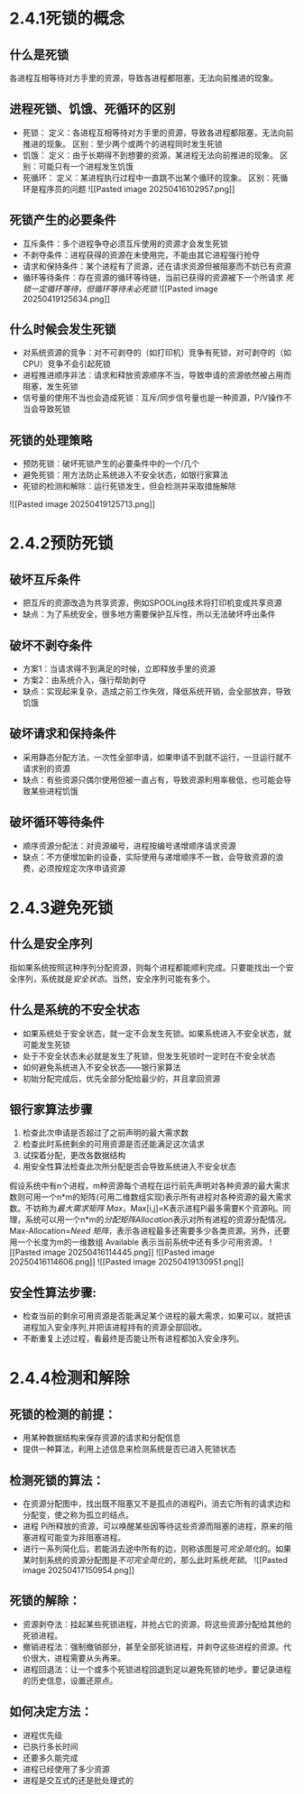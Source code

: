 # 2.4.1死锁的概念
## 什么是死锁
各进程互相等待对方手里的资源，导致各进程都阻塞，无法向前推进的现象。
## 进程死锁、饥饿、死循环的区别
- 死锁：
	定义：各进程互相等待对方手里的资源，导致各进程都阻塞，无法向前推进的现象。
	区别：至少两个或两个的进程同时发生死锁
- 饥饿：
	定义：由于长期得不到想要的资源，某进程无法向前推进的现象。
	区别：可能只有一个进程发生饥饿
- 死循环：
	定义：某进程执行过程中一直跳不出某个循环的现象。
	区别：死循环是程序员的问题
![[Pasted image 20250416102957.png]]
## 死锁产生的必要条件
- 互斥条件：多个进程争夺必须互斥使用的资源才会发生死锁
- 不剥夺条件：进程获得的资源在未使用完，不能由其它进程强行抢夺
- 请求和保持条件：某个进程有了资源，还在请求资源但被阻塞而不妨已有资源
- 循环等待条件：存在资源的循环等待链，当前已获得的资源被下一个所请求
*死锁一定循环等待，但循环等待未必死锁*
![[Pasted image 20250419125634.png]]
## 什么时候会发生死锁
- 对系统资源的竞争：对不可剥夺的（如打印机）竞争有死锁，对可剥夺的（如CPU）竞争不会引起死锁
- 进程推进顺序非法：请求和释放资源顺序不当，导致申请的资源依然被占用而阻塞，发生死锁
- 信号量的使用不当也会造成死锁：互斥/同步信号量也是一种资源，P/V操作不当会导致死锁

## 死锁的处理策略

- 预防死锁：破坏死锁产生的必要条件中的一个/几个
- 避免死锁：用方法防止系统进入不安全状态，如银行家算法
- 死锁的检测和解除：运行死锁发生，但会检测并采取措施解除

![[Pasted image 20250419125713.png]]
# 2.4.2预防死锁
## 破坏互斥条件
- 把互斥的资源改造为共享资源，例如SPOOLing技术将打印机变成共享资源
- 缺点：为了系统安全，很多地方需要保护互斥性，所以无法破坏呼出条件
## 破坏不剥夺条件
- 方案1：当请求得不到满足的时候，立即释放手里的资源
- 方案2：由系统介入，强行帮助剥夺
- 缺点：实现起来复杂，造成之前工作失效，降低系统开销，会全部放弃，导致饥饿
## 破坏请求和保持条件
- 采用静态分配方法，一次性全部申请，如果申请不到就不运行，一旦运行就不请求别的资源
- 缺点：有些资源只偶尔使用但被一直占有，导致资源利用率极低，也可能会导致某些进程饥饿
## 破坏循环等待条件
- 顺序资源分配法：对资源编号，进程按编号递增顺序请求资源
- 缺点：不方便增加新的设备，实际使用与递增顺序不一致，会导致资源的浪费，必须按规定次序申请资源

# 2.4.3避免死锁
## 什么是安全序列
指如果系统按照这种序列分配资源，则每个进程都能顺利完成。只要能找出一个安全序列，系统就是*安全状态*。当然，安全序列可能有多个。
## 什么是系统的不安全状态
- 如果系统处于安全状态，就一定不会发生死锁。如果系统进入不安全状态，就可能发生死锁
- 处于不安全状态未必就是发生了死锁，但发生死锁时一定时在不安全状态
- 如何避免系统进入不安全状态——银行家算法
- 初始分配完成后，优先全部分配给最少的，并且拿回资源

## 银行家算法步骤
1. 检查此次申请是否超过了之前声明的最大需求数
2. 检查此时系统剩余的可用资源是否还能满足这次请求
3. 试探着分配，更改各数据结构
4. 用安全性算法检查此次所分配是否会导致系统进入不安全状态

假设系统中有n个进程，m种资源每个进程在运行前先声明对各种资源的最大需求数则可用一个n\*m的矩阵(可用二维数组实现)表示所有进程对各种资源的最大需求数。不妨称为*最大需求矩阵 Max*，Max[i,j]=K表示进程Pi最多需要K个资源Rj。同理，系统可以用一个n\*m的*分配矩阵Allocation*表示对所有进程的资源分配情况。Max-Allocation=*Need 矩阵*，表示各进程最多还需要多少各类资源。另外，还要用一个长度为m的一维数组 Available 表示当前系统中还有多少可用资源。
![[Pasted image 20250416114445.png]]
![[Pasted image 20250416114606.png]]
![[Pasted image 20250419130951.png]]
## 安全性算法步骤:
- 检查当前的剩余可用资源是否能满足某个进程的最大需求，如果可以，就把该进程加入安全序列,并把该进程持有的资源全部回收。
- 不断重复上述过程，看最终是否能让所有进程都加入安全序列。
# 2.4.4检测和解除
## 死锁的检测的前提：
- 用某种数据结构来保存资源的请求和分配信息
-  提供一种算法，利用上述信息来检测系统是否已进入死锁状态
## 检测死锁的算法：
-  在资源分配图中，找出既不阻塞又不是孤点的进程Pi，消去它所有的请求边和分配变，使之称为孤立的结点。
- 进程 Pi所释放的资源，可以唤醒某些因等待这些资源而阻塞的进程，原来的阻塞进程可能变为非阻塞进程。
- 进行一系列简化后，若能消去途中所有的边，则称该图是可*完全简化*的。如果某时刻系统的资源分配图是*不可完全简化*的，那么此时系统*死锁*。
![[Pasted image 20250417150954.png]]
## 死锁的解除：
- 资源剥夺法：挂起某些死锁进程，并抢占它的资源，将这些资源分配给其他的死锁进程。
- 撤销进程法：强制撤销部分，甚至全部死锁进程，并剥夺这些进程的资源。代价很大，进程需要从头再来。
- 进程回退法：让一个或多个死锁进程回退到足以避免死锁的地步。要记录进程的历史信息，设置还原点。
## 如何决定方法：
- 进程优先级
- 已执行多长时间
- 还要多久能完成
- 进程已经使用了多少资源
- 进程是交互式的还是批处理式的